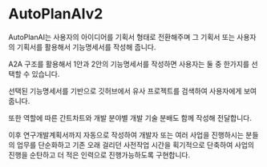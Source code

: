 # AutoPlanAIv2

AutoPlanAI는 사용자의 아이디어를 기획서 형태로 전환해주며 그 기획서 또는 사용자의 기획서를 활용해서 기능명세서를 작성해 줍니다.

A2A 구조를 활용해서 1안과 2안의 기능명세서를 작성하면 사용자는 둘 중 한가지를 선택할 수 있습니다. 

선택된 기능명세서를 기반으로 깃허브에서 유사 프로젝트를 검색하여 사용자에게 보여줍니다.

또한 역할에 따른 간트차트와 개발 분야별 개발 기술 분배도 함께 작성해 전달합니다.

이후 연구개발계획서까지 자동으로 작성하여 개발자 또는 여러 사업을 진행하시는 분들의 업무를 단순화하고 기존 오래 걸리던 사전작업 시간을 획기적으로 단축하여 사업의 진행을 순탄하고 더 적은 인력으로 진행가능하도록 구현합니다.
